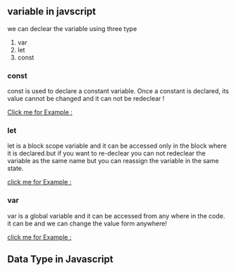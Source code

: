 ## variable in javscript

we can declear the variable using three type

1. var
2. let
3. const

### const

const is used to declare a constant variable. Once a constant is declared, its value cannot be changed and it can not be redeclear !

[Click me for Example : ](./images/image.png)

### let

let is a block scope variable and it can be accessed only in the block where it is declared.but if you want to re-declear you can not redeclear the variable as the same name but you can reassign the variable in the same state.

[click me for Example :](./images/)

### var

var is a global variable and it can be accessed from any where in the code. it can be and we can change the value form anywhere!

[click me for Example :]()

## Data Type in Javascript


